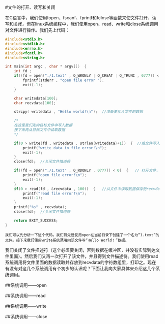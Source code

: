 #文件的打开、读写和关闭

在C语言中，我们使用fopen、fscanf、fprintf和fclose等函数来使文件打开、读写和关闭。但在linux系统编程中，我们使用open、read、write和close系统调用对文件进行操作。我们先上代码：

```c
#include<stdio.h>
#include<stdlib.h>
#include<errno.h>
#include<fcntl.h>
#include<string.h>

int main(int argc , char * argv[])  {
    int fd ;
    if((fd = open("./1.text" , O_WRONLY | O_CREAT | O_TRUNC , 0777)) < 0)  {   //打开文件，得到文件描述符
        fprintf(stderr , "open file error ");
        exit(-1);
    }

    char writedata[100];
    char recvdata[100];

    strcpy( writedata , "Hello world!\n");  //准备要写入文件的数据

    /*
    在这里我们先向目标文件中写入数据
    接下来再从目标文件中读取数据
    */

    if(0 > write(fd , writedata , strlen(writedata)+1))  {  //给文件写入数据
        printf("write data in file error!\n");
        exit(-1);
    }
    close(fd);  //关闭文件描述符

    if((fd = open("./1.text" , O_RDONLY , 0777)) < 0)  {   // 打开文件，得到文件描述符
        printf("open file error!\n");
        exit(-1);
    }
    if(0 > read(fd , &recvdata , 100))  {   //从文件中读取数据保存到recvdata里
        printf("read file error!\n");
        exit(-1);
    }
    printf("%s" , recvdata);
    close(fd);  //关闭文件描述符

    return EXIT_SUCCESS;
}
```
    我们可以先分析一下这个代码。我们首先是使用open在当前目录下创建了一个名为“1.text”的文件。接下来我们使用write系统调用向该文件写“Hello World！”数据。
我们关闭了文件描述符（这个必须要关闭，否则数据在缓冲区，并没有实际到达文件里面）。然后我们又再一次打开了该文件，并且得到文件描述符。我们使用read系统调用将文件里面的数据读取并存放到recvdata的字符数组里，打印之。现在有没有对这几个系统调用有个初步的认识呢？下面让我向大家具体来介绍这几个系统调用。

##系统调用——open


##系统调用——read

##系统调用——write

##系统调用——close
